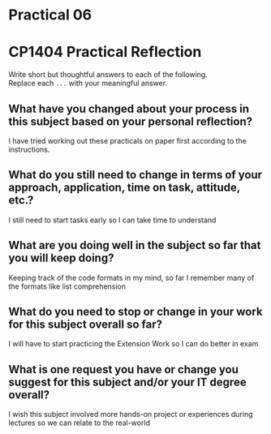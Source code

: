 # Practical 06
# CP1404 Practical Reflection

Write short but thoughtful answers to each of the following.  
Replace each `...` with your meaningful answer.

## What have you changed about your process in this subject based on your personal reflection?

I have tried working out these practicals on paper first according to the instructions.

## What do you still need to change in terms of your approach, application, time on task, attitude, etc.?

I still need to start tasks early so I can take time to understand 

## What are you doing well in the subject so far that you will keep doing?

Keeping track of the code formats in my mind, so far I remember many of the formats like list comprehension

## What do you need to stop or change in your work for this subject overall so far?

I will have to start practicing the Extension Work so I can do better in exam

## What is one request you have or change you suggest for this subject and/or your IT degree overall?

I wish this subject involved more hands-on project or experiences during lectures so we can relate to the real-world
